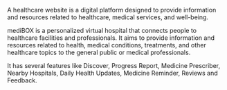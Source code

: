A healthcare website is a digital platform designed to provide information and resources related to healthcare, medical services, and well-being. 

mediBOX is a personalized virtual hospital that connects people to healthcare facilities and professionals.
It aims to provide information and resources related to health, medical conditions, treatments, and other healthcare topics to the general public or medical professionals.

It has several features like Discover, Progress Report, Medicine Prescriber, Nearby Hospitals, Daily Health Updates, Medicine Reminder, Reviews and Feedback.
